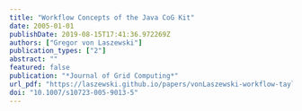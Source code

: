 ```yaml
---
title: "Workflow Concepts of the Java CoG Kit"
date: 2005-01-01
publishDate: 2019-08-15T17:41:36.972269Z
authors: ["Gregor von Laszewski"]
publication_types: ["2"]
abstract: ""
featured: false
publication: "*Journal of Grid Computing*"
url_pdf: "https://laszewski.github.io/papers/vonLaszewski-workflow-taylor-anl.pdf"
doi: "10.1007/s10723-005-9013-5"
---
```


